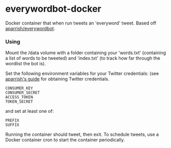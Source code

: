 everywordbot-docker
===================

Docker container that when run tweets an 'everyword' tweet. Based off [aparrish/everywordbot](https://github.com/aparrish/everywordbot/).

### Using
Mount the /data volume with a folder containing your 'words.txt' (containing a list of words to be tweeted) and 'index.txt' (to track how far through the wordlist the bot is).

Set the following environment variables for your Twitter credentials:
(see [aparrish's guide](https://github.com/aparrish/everywordbot) for obtaining Twitter credentials.

    CONSUMER_KEY
    CONSUMER_SECRET
    ACCESS_TOKEN
    TOKEN_SECRET

and set at least one of:

    PREFIX
    SUFFIX

Running the container should tweet, then exit. To schedule tweets, use a Docker container cron to start the container periodically.
